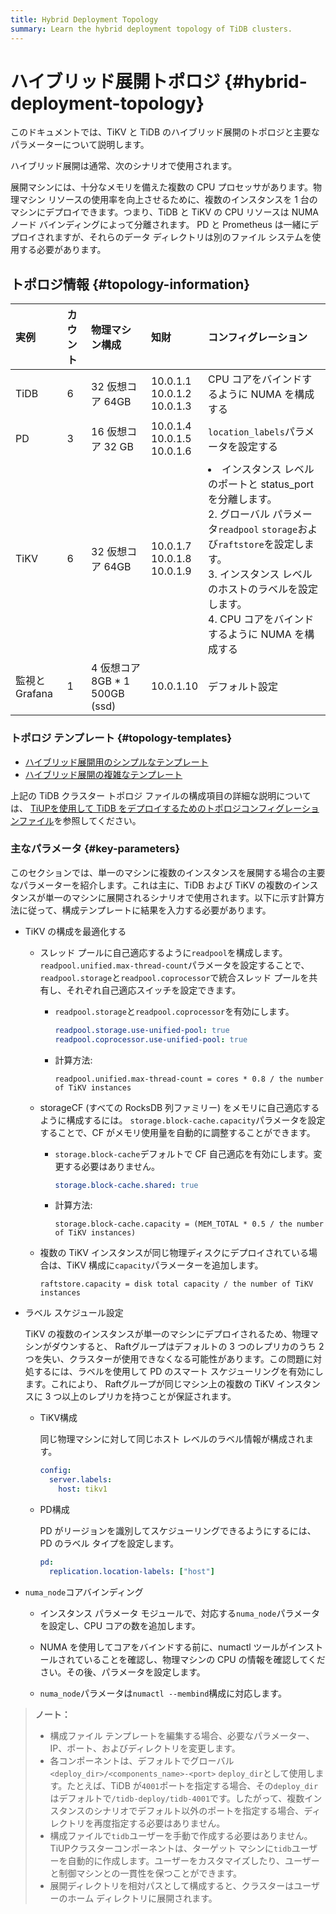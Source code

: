 ```yaml
---
title: Hybrid Deployment Topology
summary: Learn the hybrid deployment topology of TiDB clusters.
---
```


# ハイブリッド展開トポロジ {#hybrid-deployment-topology}

このドキュメントでは、TiKV と TiDB のハイブリッド展開のトポロジと主要なパラメーターについて説明します。

ハイブリッド展開は通常、次のシナリオで使用されます。

展開マシンには、十分なメモリを備えた複数の CPU プロセッサがあります。物理マシン リソースの使用率を向上させるために、複数のインスタンスを 1 台のマシンにデプロイできます。つまり、TiDB と TiKV の CPU リソースは NUMA ノード バインディングによって分離されます。 PD と Prometheus は一緒にデプロイされますが、それらのデータ ディレクトリは別のファイル システムを使用する必要があります。

## トポロジ情報 {#topology-information}

| 実例         | カウント | 物理マシン構成                    | 知財                                   | コンフィグレーション                                                                                                                                                                      |
| :--------- | :--- | :------------------------- | :----------------------------------- | :------------------------------------------------------------------------------------------------------------------------------------------------------------------------------ |
| TiDB       | 6    | 32 仮想コア 64GB               | 10.0.1.1<br/> 10.0.1.2<br/> 10.0.1.3 | CPU コアをバインドするように NUMA を構成する                                                                                                                                                     |
| PD         | 3    | 16 仮想コア 32 GB              | 10.0.1.4<br/> 10.0.1.5<br/> 10.0.1.6 | `location_labels`パラメータを設定する                                                                                                                                                     |
| TiKV       | 6    | 32 仮想コア 64GB               | 10.0.1.7<br/> 10.0.1.8<br/> 10.0.1.9 | <li>インスタンス レベルのポートと status_port を分離します。<br/> 2. グローバル パラメータ`readpool` `storage`および`raftstore`を設定します。<br/> 3. インスタンス レベルのホストのラベルを設定します。<br/> 4. CPU コアをバインドするように NUMA を構成する</li> |
| 監視とGrafana | 1    | 4 仮想コア 8GB * 1 500GB (ssd) | 10.0.1.10                            | デフォルト設定                                                                                                                                                                         |

### トポロジ テンプレート {#topology-templates}

-   [ハイブリッド展開用のシンプルなテンプレート](https://github.com/pingcap/docs-cn/blob/master/config-templates/simple-multi-instance.yaml)
-   [ハイブリッド展開の複雑なテンプレート](https://github.com/pingcap/docs/blob/master/config-templates/complex-multi-instance.yaml)

上記の TiDB クラスター トポロジ ファイルの構成項目の詳細な説明については、 [TiUPを使用して TiDB をデプロイするためのトポロジコンフィグレーションファイル](/tiup/tiup-cluster-topology-reference.md)を参照してください。

### 主なパラメータ {#key-parameters}

このセクションでは、単一のマシンに複数のインスタンスを展開する場合の主要なパラメーターを紹介します。これは主に、TiDB および TiKV の複数のインスタンスが単一のマシンに展開されるシナリオで使用されます。以下に示す計算方法に従って、構成テンプレートに結果を入力する必要があります。

-   TiKV の構成を最適化する

    -   スレッド プールに自己適応するように`readpool`を構成します。 `readpool.unified.max-thread-count`パラメータを設定することで、 `readpool.storage`と`readpool.coprocessor`で統合スレッド プールを共有し、それぞれ自己適応スイッチを設定できます。

        -   `readpool.storage`と`readpool.coprocessor`を有効にします。

            ```yaml
            readpool.storage.use-unified-pool: true
            readpool.coprocessor.use-unified-pool: true
            ```

        -   計算方法:

            ```
            readpool.unified.max-thread-count = cores * 0.8 / the number of TiKV instances
            ```

    -   storageCF (すべての RocksDB 列ファミリー) をメモリに自己適応するように構成するには。 `storage.block-cache.capacity`パラメータを設定することで、CF がメモリ使用量を自動的に調整することができます。

        -   `storage.block-cache`デフォルトで CF 自己適応を有効にします。変更する必要はありません。

            ```yaml
            storage.block-cache.shared: true
            ```

        -   計算方法:

            ```
            storage.block-cache.capacity = (MEM_TOTAL * 0.5 / the number of TiKV instances)
            ```

    -   複数の TiKV インスタンスが同じ物理ディスクにデプロイされている場合は、TiKV 構成に`capacity`パラメーターを追加します。

        ```
        raftstore.capacity = disk total capacity / the number of TiKV instances
        ```

-   ラベル スケジュール設定

    TiKV の複数のインスタンスが単一のマシンにデプロイされるため、物理マシンがダウンすると、 Raftグループはデフォルトの 3 つのレプリカのうち 2 つを失い、クラスターが使用できなくなる可能性があります。この問題に対処するには、ラベルを使用して PD のスマート スケジューリングを有効にします。これにより、 Raftグループが同じマシン上の複数の TiKV インスタンスに 3 つ以上のレプリカを持つことが保証されます。

    -   TiKV構成

        同じ物理マシンに対して同じホスト レベルのラベル情報が構成されます。

        ```yml
        config:
          server.labels:
            host: tikv1
        ```

    -   PD構成

        PD がリージョンを識別してスケジューリングできるようにするには、PD のラベル タイプを設定します。

        ```yml
        pd:
          replication.location-labels: ["host"]
        ```

-   `numa_node`コアバインディング

    -   インスタンス パラメータ モジュールで、対応する`numa_node`パラメータを設定し、CPU コアの数を追加します。

    -   NUMA を使用してコアをバインドする前に、numactl ツールがインストールされていることを確認し、物理マシンの CPU の情報を確認してください。その後、パラメータを設定します。

    -   `numa_node`パラメータは`numactl --membind`構成に対応します。

> **ノート：**
>
> -   構成ファイル テンプレートを編集する場合、必要なパラメーター、IP、ポート、およびディレクトリを変更します。
> -   各コンポーネントは、デフォルトでグローバル`<deploy_dir>/<components_name>-<port>` `deploy_dir`として使用します。たとえば、TiDB が`4001`ポートを指定する場合、その`deploy_dir`はデフォルトで`/tidb-deploy/tidb-4001`です。したがって、複数インスタンスのシナリオでデフォルト以外のポートを指定する場合、ディレクトリを再度指定する必要はありません。
> -   構成ファイルで`tidb`ユーザーを手動で作成する必要はありません。 TiUPクラスターコンポーネントは、ターゲット マシンに`tidb`ユーザーを自動的に作成します。ユーザーをカスタマイズしたり、ユーザーと制御マシンとの一貫性を保つことができます。
> -   展開ディレクトリを相対パスとして構成すると、クラスターはユーザーのホーム ディレクトリに展開されます。
